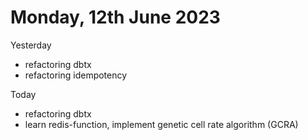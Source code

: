# Monday, 12th June 2023

Yesterday
- refactoring dbtx
- refactoring idempotency


Today
- refactoring dbtx
- learn redis-function, implement genetic cell rate algorithm (GCRA)
